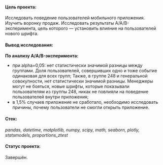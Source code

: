 #### Цель проекта:
Исследовать поведение пользователей мобильного приложения. Изучить воронку продаж. Исследовать результаты A/A/B-эксперимента, цель которого — установить влияние на пользователей нового шрифта.
#### Вывод исследования: 
**По анализу A/A/B-эксперимента:**
 - при alpha=0,05: нет статистически значимой разницы между группами. Доля пользователей, совершивших одно и тоже событие одинаковая для всех групп; Также, в группе 248 и генеральной совокупности, нет статистически значимой разницы. Менеджеры могут не бояться, новые шрифты, которые показывали пользователям из группы 248, никак не повлияли на поведение пользователей внутри приложения;
 - в 1,5% случаев приложение не сработало, необходимо исследовать причины, почему пользователи не смогли открыть приложение.
#### Стек:
*pandas, datetime, matplotlib, numpy, scipy, math, seaborn, plotly, statsmodels, proportions_ztest*
#### Статус проекта:
Завершён.